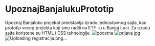# UpoznajBanjalukuPrototip
Upoznaj Banjaluku projekat predstavlja izradu jednostavnog sajta, kao prototip veceg projekta koji smo radili na ETF -u u Banjoj Luci. Za izradu sajta koristene su HTML i CSS tehnologije.
![pocetna](https://user-images.githubusercontent.com/34395798/156012560-1d52013e-b843-4dd7-9864-a5cea53ae53c.png)
![prijava jpg](https://user-images.githubusercontent.com/34395798/156012578-72d97833-8cd7-4d45-a62b-dc03aaa72704.png)
![Uploading registracija.png…]()
